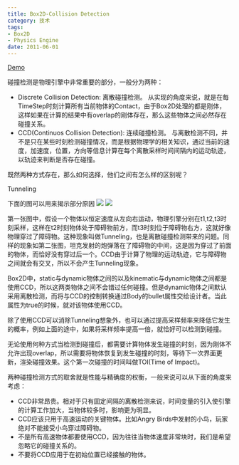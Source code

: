 ```yaml
---
title: Box2D-Collision Detection
category: 技术
tags:
- Box2D
- Physics Engine
date: 2011-06-01
---
```

[Demo](/apps.html#angry_tank)

碰撞检测是物理引擎中非常重要的部分，一般分为两种：

* Discrete Collision Detection: 离散碰撞检测。
从实现的角度来说，就是在每TimeStep时刻计算所有当前物体的Contact，由于Box2D处理的都是刚体，这样如果在计算的结果中有overlap的刚体存在，那么这些物体之间必然存在碰撞关系。
* CCD(Continuos Collision Detection): 连续碰撞检测。
与离散检测不同，并不是只在某些时刻检测碰撞情况，而是根据物理学的相关知识，通过当前的速度，加速度，位置，方向等信息计算在每个离散采样时间间隔内的运动轨迹，以轨迹来判断是否存在碰撞。


既然两种方式存在，那么如何选择，他们之间有怎么样的区别呢？

Tunneling

下面的图可以用来揭示部分原因
![](Physics011.jpg)
![](tuneling.jpg)

第一张图中，假设一个物体以恒定速度从左向右运动，物理引擎分别在t1,t2,t3时刻采样，这样在t2时刻物体处于障碍物前方，而t3时刻位于障碍物右方，这就好像物理穿过了障碍物。这种现象叫做Tunneling，也是离散碰撞检测带来的问题。同样的现象如第二张图，坦克发射的炮弹落在了障碍物的中间，这是因为穿过了前面的物体，而恰好没有穿过后一个。CCD由于计算了物理的运动轨迹，它与障碍物之间就会有交叉，所以不会产生Tunneling现象。

Box2D中，static与dynamic物体之间的以及kinematic与dynamic物体之间都是使用CCD，所以这两类物体之间不会错过任何碰撞。但是dynamic物体之间默认采用离散检测，而将与CCD的控制转换通过Body的bullet属性交给设计者。当此属性为true的时候，就对该物体使用CCD。

除了使用CCD可以消除Tunneling想象外，也可以通过提高采样频率来降低它发生的概率，例如上面的途中，如果将采样频率提高一倍，就恰好可以检测到碰撞。

无论使用何种方式当检测到碰撞后，都需要计算物体发生碰撞的时刻，因为刚体不允许出现overlap，所以需要将物体恢复到发生碰撞的时刻，等待下一次界面更新，渲染碰撞效果。这个第一次碰撞的时间叫做TOI(Time of Impact)。

两种碰撞检测方式的取舍就是性能与精确度的权衡，一般来说可以从下面的角度来考虑：

* CCD非常昂贵。相对于只有固定间隔的离散检测来说，时间变量的引入使引擎的计算工作加大，当物体较多时，影响更为明显。
* CCD应该只用于高速运动的关键物体。比如Angry Birds中发射的小鸟，玩家绝对不能接受小鸟穿过障碍物。
* 不是所有高速物体都要使用CCD，因为往往当物体速度非常块时，我们是希望忽略它的碰撞关系的。
* 不要将CCD应用于在初始位置已经接触的物体。

